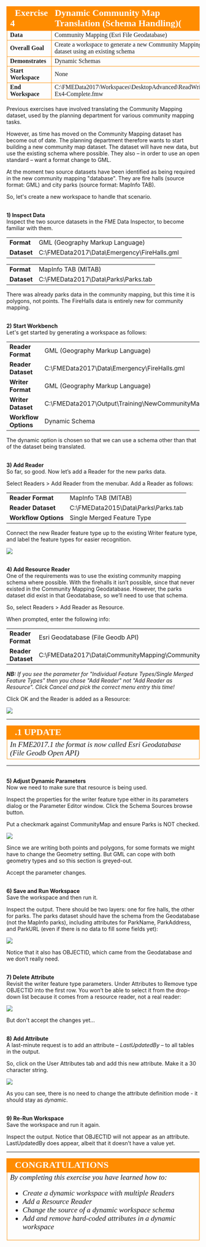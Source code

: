 <!--Exercise Section-->


<table style="border-spacing: 0px;border-collapse: collapse;font-family:serif">
<tr>
<td style="vertical-align:middle;background-color:darkorange;border: 2px solid darkorange">
<i class="fa fa-cogs fa-lg fa-pull-left fa-fw" style="color:white;padding-right: 12px;vertical-align:text-top"></i>
<span style="color:white;font-size:x-large;font-weight: bold">Exercise 4</span>
</td>
<td style="border: 2px solid darkorange;background-color:darkorange;color:white">
<span style="color:white;font-size:x-large;font-weight: bold">Dynamic Community Map Translation (Schema Handling)(</span>
</td>
</tr>

<tr>
<td style="border: 1px solid darkorange; font-weight: bold">Data</td>
<td style="border: 1px solid darkorange">Community Mapping (Esri File Geodatabase)</td>
</tr>

<tr>
<td style="border: 1px solid darkorange; font-weight: bold">Overall Goal</td>
<td style="border: 1px solid darkorange">Create a workspace to generate a new Community Mapping dataset using an existing schema</td>
</tr>

<tr>
<td style="border: 1px solid darkorange; font-weight: bold">Demonstrates</td>
<td style="border: 1px solid darkorange">Dynamic Schemas</td>
</tr>

<tr>
<td style="border: 1px solid darkorange; font-weight: bold">Start Workspace</td>
<td style="border: 1px solid darkorange">None</td>
</tr>

<tr>
<td style="border: 1px solid darkorange; font-weight: bold">End Workspace</td>
<td style="border: 1px solid darkorange">C:\FMEData2017\Workspaces\DesktopAdvanced\ReadWrite-Ex4-Complete.fmw</td>
</tr>

</table>


Previous exercises have involved translating the Community Mapping dataset, used by the planning department for various community mapping tasks.

However, as time has moved on the Community Mapping dataset has become out of date. The planning department therefore wants to start building a new community map dataset. The dataset will have new data, but use the existing schema where possible. They also – in order to use an open standard – want a format change to GML.

At the moment two source datasets have been identified as being required in the new community mapping "database". They are fire halls (source format: GML) and city parks (source format: MapInfo TAB).

So, let's create a new workspace to handle that scenario.


<br>**1) Inspect Data**
<br>Inspect the two source datasets in the FME Data Inspector, to become familiar with them. 

<table style="border: 0px">

<tr>
<td style="font-weight: bold">Format</td>
<td style="">GML (Geography Markup Language)</td>
</tr>

<tr>
<td style="font-weight: bold">Dataset</td>
<td style="">C:\FMEData2017\Data\Emergency\FireHalls.gml</td>
</tr>

</table>

<table style="border: 0px">

<tr>
<td style="font-weight: bold">Format</td>
<td style="">MapInfo TAB (MITAB)</td>
</tr>

<tr>
<td style="font-weight: bold">Dataset</td>
<td style="">C:\FMEData2017\Data\Parks\Parks.tab</td>
</tr>

</table>

There was already parks data in the community mapping, but this time it is polygons, not points. The FireHalls data is entirely new for community mapping.


<br>**2) Start Workbench**
<br>Let's get started by generating a workspace as follows: 

<table style="border: 0px">

<tr>
<td style="font-weight: bold">Reader Format</td>
<td style="">GML (Geography Markup Language)</td>
</tr>

<tr>
<td style="font-weight: bold">Reader Dataset</td>
<td style="">C:\FMEData2017\Data\Emergency\FireHalls.gml</td>
</tr>

<tr>
<td style="font-weight: bold">Writer Format</td>
<td style="">GML (Geography Markup Language)</td>
</tr>

<tr>
<td style="font-weight: bold">Writer Dataset</td>
<td style="">C:\FMEData2017\Output\Training\NewCommunityMap.gml</td>
</tr>

<tr>
<td style="font-weight: bold">Workflow Options</td>
<td style="">Dynamic Schema</td>
</tr>

</table>

The dynamic option is chosen so that we can use a schema other than that of the dataset being translated.


<br>**3) Add Reader**
<br>So far, so good. Now let’s add a Reader for the new parks data.

Select Readers &gt; Add Reader from the menubar. Add a Reader as follows:

<table style="border: 0px">

<tr>
<td style="font-weight: bold">Reader Format</td>
<td style="">MapInfo TAB (MITAB)</td>
</tr>

<tr>
<td style="font-weight: bold">Reader Dataset</td>
<td style="">C:\FMEData2015\Data\Parks\Parks.tab</td>
</tr>

<tr>
<td style="font-weight: bold">Workflow Options</td>
<td style="">Single Merged Feature Type</td>
</tr>

</table>

Connect the new Reader feature type up to the existing Writer feature type, and label the feature types for easier recognition.

![](./Images/4.213.Ex4.InitialWorkspace.png)


<br>**4) Add Resource Reader**
<br>One of the requirements was to use the existing community mapping schema where possible. With the firehalls it isn’t possible, since that never existed in the Community Mapping Geodatabase. However, the parks dataset did exist in that Geodatabase, so we’ll need to use that schema.

So, select Readers &gt; Add Reader as Resource.

When prompted, enter the following info:

<table style="border: 0px">

<tr>
<td style="font-weight: bold">Reader Format</td>
<td style="">Esri Geodatabase (File Geodb API)</td>
</tr>

<tr>
<td style="font-weight: bold">Reader Dataset</td>
<td style="">C:\FMEData2017\Data\CommunityMapping\CommunityMap.gdb</td>
</tr>

</table>

***NB:*** *If you see the parameter for "Individual Feature Types/Single Merged Feature Types" then you chose "Add Reader" not "Add Reader as Resource". Click Cancel and pick the correct menu entry this time!*

Click OK and the Reader is added as a Resource:

![](./Images/4.214.Ex4.ReaderAsResource.png)

---

<!--Updated Section--> 

<table style="border-spacing: 0px">
<tr>
<td style="vertical-align:middle;background-color:darkorange;border: 2px solid darkorange">
<i class="fa fa-bolt fa-lg fa-pull-left fa-fw" style="color:white;padding-right: 12px;vertical-align:text-top"></i>
<span style="color:white;font-size:x-large;font-weight: bold;font-family:serif">.1 UPDATE</span>
</td>
</tr>

<tr>
<td style="border: 1px solid darkorange">
<span style="font-family:serif; font-style:italic; font-size:larger">
In FME2017.1 the format is now called Esri Geodatabase (File Geodb Open API)
</span>
</td>
</tr>
</table>

---

<br>**5) Adjust Dynamic Parameters**
<br>Now we need to make sure that resource is being used.

Inspect the properties for the writer feature type either in its parameters dialog or the Parameter Editor window. Click the Schema Sources browse button.

Put a checkmark against CommunityMap and ensure Parks is NOT checked. 

![](./Images/4.215.Ex4.DynamicProperties.png)

Since we are writing both points and polygons, for some formats we might have to change the Geometry setting. But GML can cope with both geometry types and so this section is greyed-out.

Accept the parameter changes.


<br>**6) Save and Run Workspace**
<br>Save the workspace and then run it.

Inspect the output. There should be two layers: one for fire halls, the other for parks. The parks dataset should have the schema from the Geodatabase (not the MapInfo parks), including attributes for ParkName, ParkAddress, and ParkURL (even if there is no data to fill some fields yet):

![](./Images/4.216.Ex4.ParksNewSchema.png)

Notice that it also has OBJECTID, which came from the Geodatabase and we don’t really need.


<br>**7) Delete Attribute**
<br>Revisit the writer feature type parameters. Under Attributes to Remove type OBJECTID into the first row. You won’t be able to select it from the drop-down list because it comes from a resource reader, not a real reader:

![](./Images/4.217.Ex4.AttributeToRemove.png)

But don't accept the changes yet...


<br>**8) Add Attribute**
<br>A last-minute request is to add an attribute – *LastUpdatedBy* – to all tables in the output.

So, click on the User Attributes tab and add this new attribute. Make it a 30 character string.

![](./Images/4.218.Ex4.AttributeToAdd.png)

As you can see, there is no need to change the attribute definition mode - it should stay as *dynamic*.


<br>**9) Re-Run Workspace**
<br>Save the workspace and run it again.

Inspect the output. Notice that OBJECTID will not appear as an attribute. LastUpdatedBy does appear, albeit that it doesn’t have a value yet.

---

<!--Exercise Congratulations Section--> 

<table style="border-spacing: 0px">
<tr>
<td style="vertical-align:middle;background-color:darkorange;border: 2px solid darkorange">
<i class="fa fa-thumbs-o-up fa-lg fa-pull-left fa-fw" style="color:white;padding-right: 12px;vertical-align:text-top"></i>
<span style="color:white;font-size:x-large;font-weight: bold;font-family:serif">CONGRATULATIONS</span>
</td>
</tr>

<tr>
<td style="border: 1px solid darkorange">
<span style="font-family:serif; font-style:italic; font-size:larger">
By completing this exercise you have learned how to:
<ul><li>Create a dynamic workspace with multiple Readers</li>
<li>Add a Resource Reader</li>
<li>Change the source of a dynamic workspace schema</li>
<li>Add and remove hard-coded attributes in a dynamic workspace</li></ul>
</span>
</td>
</tr>
</table>